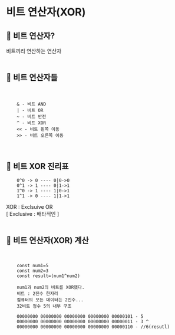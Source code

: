 # 비트 연산자(XOR)

## 👀 비트 연산자?
비트끼리 연산하는 연산자
<br>
<br>
## 👀 비트 연산자들

<br>

        & - 비트 AND
        | - 비트 OR
        ~ - 비트 반전
        ^ - 비트 XOR
        << - 비트 왼쪽 이동
        >> - 비트 오른쪽 이동
<br>

## 👀 비트 XOR 진리표
        0^0 -> 0 ---- 0|0->0
        0^1 -> 1 ---- 0|1->1
        1^0 -> 1 ---- 1|0->1
        1^1 -> 0 ---- 1|1->1
XOR : Exclsuive OR<br>
[ Exclusive : 배타적인 ]
<br>
<br>

## 👀 비트 연산자(XOR) 계산

<br>

        const num1=5
        const num2=3
        const result=(num1^num2)

        num1과 num2의 비트를 XOR했다.
        비트 : 2진수 한자리
        컴퓨터의 모든 데이터는 2진수...
        32비트 정수 5의 내부 구조

        00000000 00000000 00000000 00000000 00000101 - 5
        00000000 00000000 00000000 00000000 00000011 - 3 ^
        00000000 00000000 00000000 00000000 00000110 - //6(resutl)
<br>